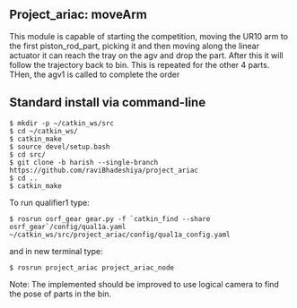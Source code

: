 ## Project_ariac: moveArm
This module is capable of starting the competition, moving the UR10 arm to the first piston_rod_part, picking it and then moving along the 
linear actuator it can reach the tray on the agv and drop the part. After this it will follow the trajectory back to bin. This is repeated for 
the other 4 parts. THen, the agv1 is called to complete the order 

## Standard install via command-line
```
$ mkdir -p ~/catkin_ws/src
$ cd ~/catkin_ws/
$ catkin_make
$ source devel/setup.bash
$ cd src/
$ git clone -b harish --single-branch https://github.com/raviBhadeshiya/project_ariac
$ cd ..
$ catkin_make
```
To run qualifier1 type:
```
$ rosrun osrf_gear gear.py -f `catkin_find --share osrf_gear`/config/qual1a.yaml ~/catkin_ws/src/project_ariac/config/qual1a_config.yaml 
```
and in new terminal type:
```
$ rosrun project_ariac project_ariac_node
```
Note:
The implemented should be improved to use logical camera to find the pose of parts in the bin.
